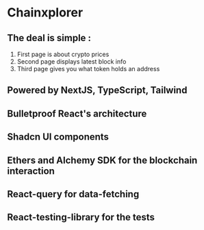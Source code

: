 # Chainxplorer

## The deal is simple :

1. First page is about crypto prices
2. Second page displays latest block info
3. Third page gives you what token holds an address

## Powered by NextJS, TypeScript, Tailwind

## Bulletproof React's architecture

## Shadcn UI components

## Ethers and Alchemy SDK for the blockchain interaction

## React-query for data-fetching

## React-testing-library for the tests
